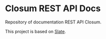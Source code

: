 # Closum REST API Docs #

Repository of documentation REST API Closum.

This project is based on [Slate](https://github.com/tripit/slate).
